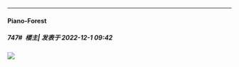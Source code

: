 

*****

####  Piano-Forest  
##### 747#         楼主| 发表于 2022-12-1 09:42

<img src="https://p.sda1.dev/8/e0dc8db19714ac7db03486d049040847/yande.re 1042659 fumirul__utawarerumono_ utawarerumono_futari_no_hakuoro.jpg" referrerpolicy="no-referrer">

